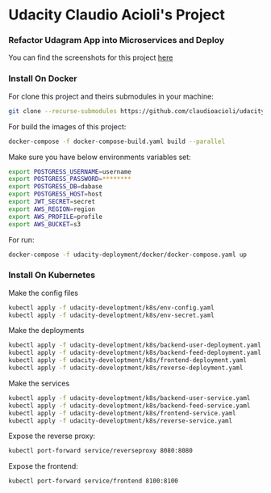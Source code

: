# Udacity Claudio Acioli's Project 
### Refactor Udagram App into Microservices and Deploy

You can find the screenshots for this project [here](https://github.com/claudioacioli/udacity-microservice/tree/master/screeshot)

### Install On Docker

For clone this project and theirs submodules in your machine:

```bash
git clone --recurse-submodules https://github.com/claudioacioli/udacity-microservice.git
```

For build the images of this project:
```bash
docker-compose -f docker-compose-build.yaml build --parallel
```

Make sure you have below environments variables set:

```bash
export POSTGRESS_USERNAME=username
export POSTGRESS_PASSWORD=********
export POSTGRESS_DB=dabase
export POSTGRESS_HOST=host
export JWT_SECRET=secret
export AWS_REGION=region
export AWS_PROFILE=profile
export AWS_BUCKET=s3
```

For run:
```bash
docker-compose -f udacity-deployment/docker/docker-compose.yaml up
```

### Install On Kubernetes

Make the config files

```bash
kubectl apply -f udacity-developtment/k8s/env-config.yaml
kubectl apply -f udacity-developtment/k8s/env-secret.yaml
```

Make the deployments

```bash
kubectl apply -f udacity-developtment/k8s/backend-user-deployment.yaml
kubectl apply -f udacity-developtment/k8s/backend-feed-deployment.yaml
kubectl apply -f udacity-developtment/k8s/frontend-deployment.yaml
kubectl apply -f udacity-developtment/k8s/reverse-deployment.yaml
```

Make the services

```bash
kubectl apply -f udacity-developtment/k8s/backend-user-service.yaml
kubectl apply -f udacity-developtment/k8s/backend-feed-service.yaml
kubectl apply -f udacity-developtment/k8s/frontend-service.yaml
kubectl apply -f udacity-developtment/k8s/reverse-service.yaml
```

Expose the reverse proxy:

```bash
kubectl port-forward service/reverseproxy 8080:8080
```

Expose the frontend:

```bash
kubectl port-forward service/frontend 8100:8100
```
